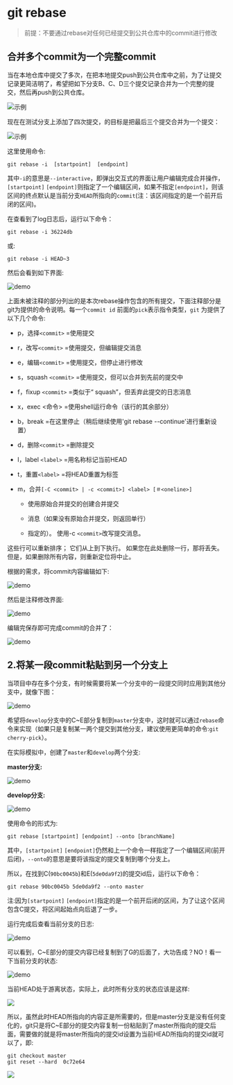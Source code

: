# git rebase

> 前提：不要通过rebase对任何已经提交到公共仓库中的commit进行修改

## 合并多个commit为一个完整commit

当在本地仓库中提交了多次，在把本地提交push到公共仓库中之前，为了让提交记录更简洁明了，希望把如下分支B、C、D三个提交记录合并为一个完整的提交，然后再push到公共仓库。

![示例](/notes/assets/git/2147642-42195cacced56729.webp)

现在在测试分支上添加了四次提交，的目标是把最后三个提交合并为一个提交：

![示例](/notes/assets/git/2147642-ce849c4eab3d803b.webp)

这里使用命令:

```shell
git rebase -i  [startpoint]  [endpoint]
```

其中`-i`的意思是`--interactive`，即弹出交互式的界面让用户编辑完成合并操作，`[startpoint]` `[endpoint]`则指定了一个编辑区间，如果不指定`[endpoint]`，则该区间的终点默认是当前分支`HEAD`所指向的`commit`(注：该区间指定的是一个前开后闭的区间)。

在查看到了log日志后，运行以下命令：

```shell
git rebase -i 36224db
```

或:

```shell
git rebase -i HEAD~3 
```

然后会看到如下界面:

![demo](/notes/assets/git/2147642-03d48aa767efb307.webp)

上面未被注释的部分列出的是本次rebase操作包含的所有提交，下面注释部分是git为提供的命令说明。每一个`commit id` 前面的`pick`表示指令类型，`git` 为提供了以下几个命令:


* p，选择`<commit>` =使用提交

* r，改写`<commit>` =使用提交，但编辑提交消息

* e，编辑`<commit>` =使用提交，但停止进行修改

* s，squash `<commit>` =使用提交，但可以合并到先前的提交中

* f，fixup `<commit>` =类似于“ squash”，但丢弃此提交的日志消息

* x，exec <命令> =使用shell运行命令（该行的其余部分）

* b，break =在这里停止（稍后继续使用'git rebase --continue'进行重新设置）

* d，删除`<commit>` =删除提交

* l，label `<label>` =用名称标记当前HEAD

* t，重置`<label>` =将HEAD重置为标签

* m，合并`[-C <commit> | -c <commit>] <label> [＃<oneline>]`
 
    * 使用原始合并提交的创建合并提交
 
    * 消息（如果没有原始合并提交，则返回单行）
 
    * 指定的）。 使用-c `<commit>`改写提交消息。
    
这些行可以重新排序； 它们从上到下执行。
如果您在此处删除一行，那将丢失。
但是，如果删除所有内容，则重新定位将中止。

根据的需求，将commit内容编辑如下:

![demo](/notes/assets/git/2147642-a651234e62ed20a5.webp)

然后是注释修改界面:

![demo](/notes/assets/git/2147642-44bbd784dcadfb31.webp)

编辑完保存即可完成commit的合并了：

![demo](/notes/assets/git/2147642-334e0a5c47a24f87.webp)

## 2.将某一段commit粘贴到另一个分支上

当项目中存在多个分支，有时候需要将某一个分支中的一段提交同时应用到其他分支中，就像下图：

![demo](/notes/assets/git/2147642-0de010746cb78401.webp)

希望将`develop`分支中的C~E部分复制到`master`分支中，这时就可以通过`rebase`命令来实现（如果只是复制某一两个提交到其他分支，建议使用更简单的命令:`git cherry-pick`）。

在实际模拟中，创建了`master`和`develop`两个分支:

**master分支:**

![demo](/notes/assets/git/2147642-c41f60d26b00cdfc.webp)

**develop分支:**

![demo](/notes/assets/git/2147642-8519a024c88129c5.webp)

使用命令的形式为:

```shell
git rebase [startpoint] [endpoint] --onto [branchName]
```

其中，`[startpoint]` `[endpoint]`仍然和上一个命令一样指定了一个编辑区间(前开后闭)，`--onto`的意思是要将该指定的提交复制到哪个分支上。

所以，在找到C(`90bc0045b`)和E(`5de0da9f2`)的提交id后，运行以下命令：

```shell
git rebase 90bc0045b 5de0da9f2 --onto master
```

注:因为`[startpoint]` `[endpoint]`指定的是一个前开后闭的区间，为了让这个区间包含C提交，将区间起始点向后退了一步。

运行完成后查看当前分支的日志:

![demo](/notes/assets/git/2147642-de397671caac1966.webp)

可以看到，C~E部分的提交内容已经复制到了G的后面了，大功告成？NO！看一下当前分支的状态:

![demo](/notes/assets/git/2147642-cfd21fdb1e4038bc.webp)

当前HEAD处于游离状态，实际上，此时所有分支的状态应该是这样:

![](/notes/assets/git/2147642-a3bbfea6d760f64a.webp)

所以，虽然此时HEAD所指向的内容正是所需要的，但是master分支是没有任何变化的，git只是将C~E部分的提交内容复制一份粘贴到了master所指向的提交后面，需要做的就是将master所指向的提交id设置为当前HEAD所指向的提交id就可以了，即:

```shell
git checkout master
git reset --hard  0c72e64
```

![](/notes/assets/git/2147642-003361cb0305c094.webp)


